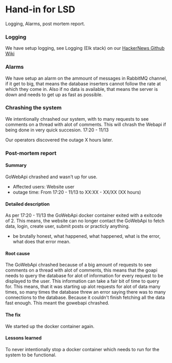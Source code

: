Hand-in for LSD
==============
Logging, Alarms, post mortem report.

### Logging
We have setup logging, see Logging (Elk stack) on our [HackerNews Github Wiki](https://github.com/DanielHauge/HackerNews-Grp8/wiki/ELK-Stack)

### Alarms
We have setup an alarm on the ammount of messages in RabbitMQ channel, if it get to big, that means the database inserters cannot follow the rate at which they come in. Also if no data is available, that means the server is down and needs to get up as fast as possible.

### Chrashing the system
We intentionally chrashed our system, with to many requests to see comments on a thread with alot of comments. This will chrash the Webapi if being done in very quick succesion. 17:20 - 11/13

Our operators discovered the outage X hours later.

### Post-mortem report

#### Summary
GoWebApi chrashed and wasn't up for use.
- Affected users: Website user
- outage time: From 17:20 - 11/13 to XX:XX - XX/XX (XX hours)
#### Detailed description
As per 17:20 - 11/13 the GoWebApi docker container exited with a exitcode of 2. This means, the website can no longer contact the GoWebApi to fetch data, login, create user, submit posts or practicly anything.
- be brutally honest, what happened, what happened, what is the error, what does that error mean.

#### Root cause
The GoWebApi chrashed because of a big amount of requests to see comments on a thread with alot of comments, this means that the goapi needs to query the database for alot of information for every request to be displayed to the user. This information can take a fair bit of time to query for. This means, that it was starting up alot requests for alot of data many times, so many times the database threw an error saying there was to many connections to the database. Because it couldn't finish fetching all the data fast enough. This meant the gowebapi chrashed.

#### The fix
We started up the docker container again.

#### Lessons learned
To never intentionally stop a docker container which needs to run for the system to be functional.
